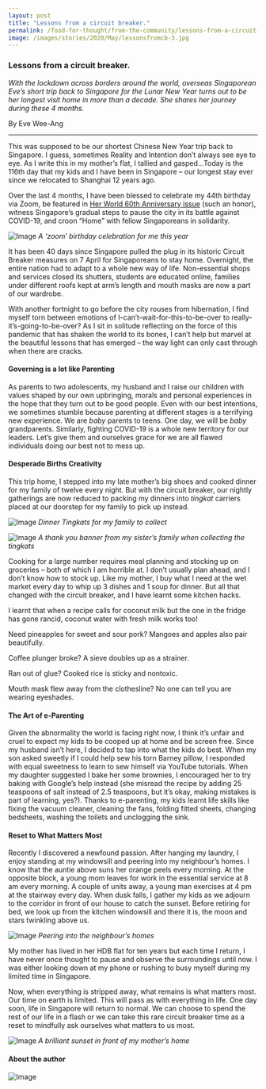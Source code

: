 ```yaml
---
layout: post
title: "Lessons from a circuit breaker."
permalink: /food-for-thought/from-the-community/lessons-from-a-circuit-breaker
image: /images/stories/2020/May/lessonsfromcb-3.jpg
---
```


### Lessons from a circuit breaker.

_With the lockdown across borders around the world, overseas Singaporean Eve’s short trip back to Singapore for the Lunar New Year turns out to be her longest visit home in more than a decade. She shares her journey during these 4 months._

By Eve Wee-Ang

<hr>

This was supposed to be our shortest Chinese New Year trip back to Singapore. I guess, sometimes Reality and Intention don’t always see eye to eye. As I write this in my mother’s flat, I tallied and gasped…Today is the 116th day that my kids and I have been in Singapore – our longest stay ever since we relocated to Shanghai 12 years ago. 

Over the last 4 months, I have been blessed to celebrate my 44th birthday via Zoom, be featured in [Her World 60th Anniversary issue](https://www.herworld.com/women/women-now/singapore-first-certified-konmari-consultant/) (such an honor), witness Singapore’s gradual steps to pause the city in its battle against COVID-19, and croon “Home” with fellow Singaporeans in solidarity. 

![Image](/images/stories/2020/May/lessonsfromcb-1.png)
_A ‘zoom’ birthday celebration for me this year_

It has been 40 days since Singapore pulled the plug in its historic Circuit Breaker measures on 7 April for Singaporeans to stay home. Overnight, the entire nation had to adapt to a whole new way of life. Non-essential shops and services closed its shutters, students are educated online, families under different roofs kept at arm’s length and mouth masks are now a part of our wardrobe. 

With another fortnight to go before the city rouses from hibernation, I find myself torn between emotions of I-can’t-wait-for-this-to-be-over to really-it’s-going-to-be-over? As I sit in solitude reflecting on the force of this pandemic that has shaken the world to its bones, I can’t help but marvel at the beautiful lessons that has emerged – the way light can only cast through when there are cracks.

#### Governing is a lot like Parenting

As parents to two adolescents, my husband and I raise our children with values shaped by our own upbringing, morals and personal experiences in the hope that they turn out to be good people. Even with our best intentions, we sometimes stumble because parenting at different stages is a terrifying new experience. We are _baby_ parents to teens. One day, we will be _baby_ grandparents. Similarly, fighting COVID-19 is a whole new territory for our leaders. Let’s give them and ourselves grace for we are all flawed individuals doing our best not to mess up. 
#### Desperado Births Creativity

This trip home, I stepped into my late mother’s big shoes and cooked dinner for my family of twelve every night. But with the circuit breaker, our nightly gatherings are now reduced to packing my dinners into _tingkat_ carriers placed at our doorstep for my family to pick up instead. 

![Image](/images/stories/2020/May/lessonsfromcb-2.jpg)
_Dinner Tingkats for my family to collect_

![Image](/images/stories/2020/May/lessonsfromcb-3.jpg)
_A thank you banner from my sister’s family when collecting the tingkats_

Cooking for a large number requires meal planning and stocking up on groceries – both of which I am horrible at. I don’t usually plan ahead, and I don’t know how to stock up. Like my mother, I buy what I need at the wet market every day to whip up 3 dishes and 1 soup for dinner. But all that changed with the circuit breaker, and I have learnt some kitchen hacks.

I learnt that when a recipe calls for coconut milk but the one in the fridge has gone rancid, coconut water with fresh milk works too! 

Need pineapples for sweet and sour pork? Mangoes and apples also pair beautifully. 

Coffee plunger broke? A sieve doubles up as a strainer. 

Ran out of glue? Cooked rice is sticky and nontoxic. 

Mouth mask flew away from the clothesline? No one can tell you are wearing eyeshades.

#### The Art of e-Parenting

Given the abnormality the world is facing right now, I think it’s unfair and 	cruel to expect my kids to be cooped up at home and be screen free. Since my husband isn’t here, I decided to tap into what the kids do best. When my son asked sweetly if I could help sew his torn Barney pillow, I responded with equal sweetness to learn to sew himself via YouTube tutorials. When my daughter suggested I bake her some brownies, I encouraged her to try baking with Google’s help instead (she misread the recipe by adding 25 teaspoons of salt instead of 2.5 teaspoons, but it’s okay, making mistakes is part of learning, yes?). Thanks to e-parenting, my kids learnt life skills like fixing the vacuum cleaner, cleaning the fans, folding fitted sheets, changing bedsheets, washing the toilets and unclogging the sink.

#### Reset to What Matters Most

Recently I discovered a newfound passion. After hanging my laundry, I enjoy standing at my windowsill and peering into my neighbour’s homes. I know that the auntie above suns her orange peels every morning. At the opposite block, a young mom leaves for work in the essential service at 8 am every morning. A couple of units away, a young man exercises at 4 pm at the stairway every day. When dusk falls, I gather my kids as we adjourn to the corridor in front of our house to catch the sunset. Before retiring for bed, we look up from the kitchen windowsill and there it is, the moon and stars twinkling above us. 

![Image](/images/stories/2020/May/lessonsfromcb-4.jpg)
_Peering into the neighbour’s homes_

My mother has lived in her HDB flat for ten years but each time I return, I have never once thought to pause and observe the surroundings until now. I was either looking down at my phone or rushing to busy myself during my limited time in Singapore. 

Now, when everything is stripped away, what remains is what matters most. Our time on earth is limited. This will pass as with everything in life. One day soon, life in Singapore will return to normal. We can choose to spend the rest of our life in a flash or we can take this rare circuit breaker time as a reset to mindfully ask ourselves what matters to us most. 

![Image](/images/stories/2020/May/lessonsfromcb-5.jpg)
_A brilliant sunset in front of my mother’s home_

#### About the author

![Image](/images/stories/2020/May/lessonsfromcb-6.png)
